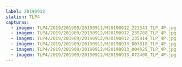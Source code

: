 ```yaml
---
label: 20190912
station: TLP4
capturas:
  - imagem: TLP4/2019/201909/20190912/M20190912_221541_TLP_4P.jpg
  - imagem: TLP4/2019/201909/20190912/M20190912_235708_TLP_4P.jpg
  - imagem: TLP4/2019/201909/20190912/M20190912_235914_TLP_4P.jpg
  - imagem: TLP4/2019/201909/20190912/M20190913_003818_TLP_4P.jpg
  - imagem: TLP4/2019/201909/20190912/M20190913_004025_TLP_4P.jpg
  - imagem: TLP4/2019/201909/20190912/M20190913_072400_TLP_4P.jpg
---
```

